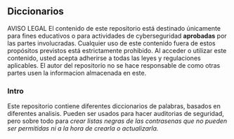 ## Diccionarios

AVISO LEGAL
El contenido de este repositorio está destinado únicamente para fines educativos o para actividades de cyberseguridad **aprobadas** por las partes involucradas. Cualquier uso de este contenido fuera de estos propósitos previstos está estrictamente prohibido. Al acceder o utilizar este contenido, usted acepta adherirse a todas las leyes y regulaciones aplicables. El autor del repositorio no se hace responsable de como otras partes usen la informacion almacenada en este.

### Intro
Este repositorio contiene diferentes diccionarios de palabras, basados en diferentes analisis. Pueden ser usados para hacer auditorias de seguridad, pero sobre todo para *crear listas negras de las contrasenas que no pueden ser permitidas ni a la hora de crearla o actualizarla.*
